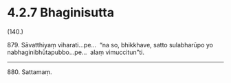 # 4.2.7 Bhaginisutta

(140.)

879\. Sāvatthiyaṃ viharati…pe…  “na so, bhikkhave, satto sulabharūpo yo nabhaginibhūtapubbo…pe…  alaṃ vimuccitun”ti.

---

880\. Sattamaṃ.
